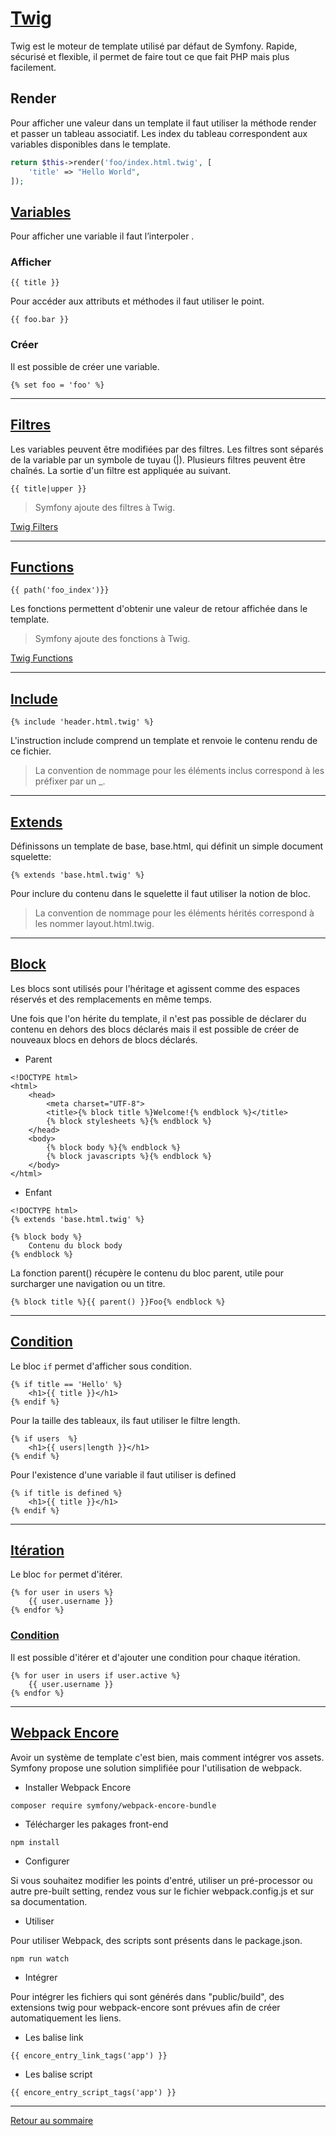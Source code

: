 # [Twig](https://twig.symfony.com/)

Twig est le moteur de template utilisé par défaut de Symfony. Rapide, sécurisé et flexible, il permet de faire tout ce que fait PHP mais plus facilement.

## Render

Pour afficher une valeur dans un template il faut utiliser la méthode render et passer un tableau associatif. Les index du tableau correspondent aux variables disponibles dans le template.

```php
return $this->render('foo/index.html.twig', [
    'title' => "Hello World",
]);
```

## [Variables](https://twig.symfony.com/doc/3.x/templates.html#variables)

Pour afficher une variable il faut l’interpoler .

### Afficher

```twig
{{ title }}
```

Pour accéder aux attributs et méthodes il faut utiliser le point.

```twig
{{ foo.bar }}
```

### Créer

Il est possible de créer une variable.

```twig
{% set foo = 'foo' %}
```

----------

## [Filtres](https://twig.symfony.com/doc/3.x/filters/index.html)

Les variables peuvent être modifiées par des filtres. Les filtres sont séparés de la variable par un symbole de tuyau (|). Plusieurs filtres peuvent être chaînés. La sortie d'un filtre est appliquée au suivant.

```twig
{{ title|upper }}
```

> Symfony ajoute des filtres à Twig.

[Twig Filters](https://symfony.com/doc/current/reference/twig_reference.html#filters)

----------

## [Functions](https://twig.symfony.com/doc/2.x/functions/index.html)

```twig
{{ path('foo_index')}}
```

Les fonctions permettent d'obtenir une valeur de retour affichée dans le template.

> Symfony ajoute des fonctions à Twig.

[Twig Functions](https://symfony.com/doc/current/reference/twig_reference.html#functions)

----------

## [Include](https://twig.symfony.com/doc/3.x/tags/include.html)

```twig
{% include 'header.html.twig' %}
```

L'instruction include comprend un template et renvoie le contenu rendu de ce fichier.

> La convention de nommage pour les éléments inclus correspond à les préfixer par un _.

----------

## [Extends](https://twig.symfony.com/doc/3.x/tags/extends.html)

Définissons un template de base, base.html, qui définit un simple document squelette:

```twig
{% extends 'base.html.twig' %}
```

Pour inclure du contenu dans le squelette il faut utiliser la notion de bloc.

> La convention de nommage pour les éléments hérités correspond à les nommer layout.html.twig.

----------

## [Block](https://twig.symfony.com/doc/2.x/tags/block.html)

Les blocs sont utilisés pour l'héritage et agissent comme des espaces réservés et des remplacements en même temps.

Une fois que l'on hérite du template, il n'est pas possible de déclarer du contenu en dehors des blocs déclarés mais il est possible de créer de nouveaux blocs en dehors de blocs déclarés.

- Parent

```twig
<!DOCTYPE html>
<html>
    <head>
        <meta charset="UTF-8">
        <title>{% block title %}Welcome!{% endblock %}</title>
        {% block stylesheets %}{% endblock %}
    </head>
    <body>
        {% block body %}{% endblock %}
        {% block javascripts %}{% endblock %}
    </body>
</html>
```

- Enfant

```twig
<!DOCTYPE html>
{% extends 'base.html.twig' %}

{% block body %}
    Contenu du block body
{% endblock %}
```

La fonction parent() récupère le contenu du bloc parent, utile pour surcharger une navigation ou un titre.

```twig
{% block title %}{{ parent() }}Foo{% endblock %}
```

----------

## [Condition](https://twig.symfony.com/doc/3.x/tags/if.html)

Le bloc `if` permet d'afficher sous condition.

```twig
{% if title == 'Hello' %}
    <h1>{{ title }}</h1>
{% endif %}
```

Pour la taille des tableaux, ils faut utiliser le filtre length.

```twig
{% if users  %}
    <h1>{{ users|length }}</h1>
{% endif %}
```

Pour l'existence d'une variable il faut utiliser is defined

```twig
{% if title is defined %}
    <h1>{{ title }}</h1>
{% endif %}
```

----------

## [Itération](https://twig.symfony.com/doc/2.x/tags/for.html)

Le bloc `for` permet d'itérer.

```twig
{% for user in users %}
    {{ user.username }}
{% endfor %}
```

### [Condition](https://twig.symfony.com/doc/2.x/tags/for.html#adding-a-condition)

Il est possible d'itérer et d'ajouter une condition pour chaque itération.

```twig
{% for user in users if user.active %}
    {{ user.username }}
{% endfor %}
```

----------

## [Webpack Encore](https://symfony.com/doc/current/frontend.html)

Avoir un système de template c'est bien, mais comment intégrer vos assets. Symfony propose une solution simplifiée pour l'utilisation de webpack.

- Installer Webpack Encore

```
composer require symfony/webpack-encore-bundle
```

- Télécharger les pakages front-end

```
npm install
```

- Configurer

Si vous souhaitez modifier les points d'entré, utiliser un pré-processor ou autre pre-built setting, rendez vous sur le fichier webpack.config.js et sur sa documentation.

- Utiliser

Pour utiliser Webpack, des scripts sont présents dans le package.json.

```
npm run watch
```

- Intégrer

Pour intégrer les fichiers qui sont générés dans "public/build", des extensions twig pour webpack-encore sont prévues afin de créer automatiquement les liens.

- Les balise link

```twig
{{ encore_entry_link_tags('app') }}
```

- Les balise script

```twig
{{ encore_entry_script_tags('app') }}
```

----------

[Retour au sommaire](00_sommaire.md)
